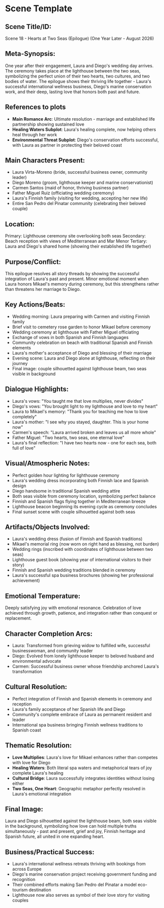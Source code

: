 # Scene Template

## Scene Title/ID:
Scene 18 - Hearts at Two Seas (Epilogue) (One Year Later - August 2026)

## Meta-Synopsis:
One year after their engagement, Laura and Diego's wedding day arrives. The ceremony takes place at the lighthouse between the two seas, symbolizing the perfect union of their two hearts, two cultures, and two bodies of water. The epilogue shows their thriving life together - Laura's successful international wellness business, Diego's marine conservation work, and their deep, lasting love that honors both past and future.

## References to plots
- **Main Romance Arc**: Ultimate resolution - marriage and established life partnership showing sustained love
- **Healing Waters Subplot**: Laura's healing complete, now helping others heal through her work
- **Environmental Threat Subplot**: Diego's conservation efforts successful, with Laura as partner in protecting their beloved coast

## Main Characters Present:
- Laura Virta-Moreno (bride, successful business owner, community leader)
- Diego Moreno (groom, lighthouse keeper and marine conservationist)
- Carmen Santos (maid of honor, thriving business partner)
- Father Miguel Ruiz (officiating wedding ceremony)
- Laura's Finnish family (visiting for wedding, accepting her new life)
- Entire San Pedro del Pinatar community (celebrating their beloved couple)

## Location:
Primary: Lighthouse ceremony site overlooking both seas
Secondary: Beach reception with views of Mediterranean and Mar Menor
Tertiary: Laura and Diego's shared home (showing their established life together)

## Purpose/Conflict:
This epilogue resolves all story threads by showing the successful integration of Laura's past and present. Minor emotional moment when Laura honors Mikael's memory during ceremony, but this strengthens rather than threatens her marriage to Diego.

## Key Actions/Beats:
- Wedding morning: Laura preparing with Carmen and visiting Finnish family
- Brief visit to cemetery rose garden to honor Mikael before ceremony
- Wedding ceremony at lighthouse with Father Miguel officiating
- Exchange of vows in both Spanish and Finnish languages
- Community celebration on beach with traditional Spanish and Finnish elements
- Laura's mother's acceptance of Diego and blessing of their marriage
- Evening scene: Laura and Diego alone at lighthouse, reflecting on their journey
- Final image: couple silhouetted against lighthouse beam, two seas visible in background

## Dialogue Highlights:
- Laura's vows: "You taught me that love multiplies, never divides"
- Diego's vows: "You brought light to my lighthouse and love to my heart"
- Laura to Mikael's memory: "Thank you for teaching me how to love completely"
- Laura's mother: "I see why you stayed, daughter. This is your home now"
- Carmen's speech: "Laura arrived broken and leaves us all more whole"
- Father Miguel: "Two hearts, two seas, one eternal love"
- Laura's final reflection: "I have two hearts now - one for each sea, both full of love"

## Visual/Atmospheric Notes:
- Perfect golden hour lighting for lighthouse ceremony
- Laura's wedding dress incorporating both Finnish lace and Spanish design
- Diego handsome in traditional Spanish wedding attire
- Both seas visible from ceremony location, symbolizing perfect balance
- Finnish and Spanish flags flying together in Mediterranean breeze
- Lighthouse beacon beginning its evening cycle as ceremony concludes
- Final sunset scene with couple silhouetted against both seas

## Artifacts/Objects Involved:
- Laura's wedding dress (fusion of Finnish and Spanish traditions)
- Mikael's memorial ring (now worn on right hand as blessing, not burden)
- Wedding rings (inscribed with coordinates of lighthouse between two seas)
- Lighthouse guest book (showing year of international visitors to their story)
- Finnish and Spanish wedding traditions blended in ceremony
- Laura's successful spa business brochures (showing her professional achievement)

## Emotional Temperature:
Deeply satisfying joy with emotional resonance. Celebration of love achieved through growth, patience, and integration rather than conquest or replacement.

## Character Completion Arcs:
- Laura: Transformed from grieving widow to fulfilled wife, successful businesswoman, and community leader
- Diego: Evolved from lonely lighthouse keeper to beloved husband and environmental advocate
- Carmen: Successful business owner whose friendship anchored Laura's transformation

## Cultural Resolution:
- Perfect integration of Finnish and Spanish elements in ceremony and reception
- Laura's family acceptance of her Spanish life and Diego
- Community's complete embrace of Laura as permanent resident and leader
- International spa business bringing Finnish wellness traditions to Spanish coast

## Thematic Resolution:
- **Love Multiplies**: Laura's love for Mikael enhances rather than competes with love for Diego
- **Healing Waters**: Both literal spa waters and metaphorical tears of joy complete Laura's healing
- **Cultural Bridge**: Laura successfully integrates identities without losing either
- **Two Seas, One Heart**: Geographic metaphor perfectly resolved in Laura's emotional integration

## Final Image:
Laura and Diego silhouetted against the lighthouse beam, both seas visible in the background, symbolizing how love can hold multiple truths simultaneously - past and present, grief and joy, Finnish heritage and Spanish future, all united in one expanding heart.

## Business/Practical Success:
- Laura's international wellness retreats thriving with bookings from across Europe
- Diego's marine conservation project receiving government funding and recognition
- Their combined efforts making San Pedro del Pinatar a model eco-tourism destination
- Lighthouse now also serves as symbol of their love story for visiting couples
